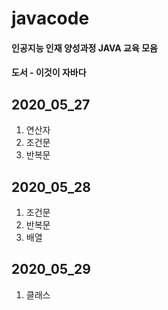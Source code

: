 # javacode
#### 인공지능 인재 양성과정 JAVA 교육 모음
#### 도서 - 이것이 자바다

## 2020_05_27
1. 연산자
2. 조건문
3. 반복문
## 2020_05_28
1. 조건문
2. 반복문
3. 배열
## 2020_05_29
1. 클래스

